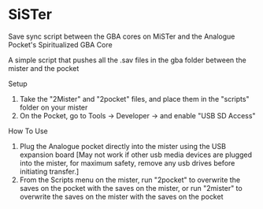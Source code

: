 # SiSTer
Save sync script between the GBA cores on MiSTer and the Analogue Pocket's Spiritualized GBA Core


A simple script that pushes all the .sav files in the gba folder between the mister and the pocket

Setup
1) Take the "2Mister" and "2pocket" files, and place them in the "scripts" folder on your mister
2) On the Pocket, go to Tools -> Developer -> and enable "USB SD Access"

How To Use

1) Plug the Analogue pocket directly into the mister using the USB expansion board [May not work if other usb media devices are plugged into the mister, for maximum safety, remove any usb drives before initiating transfer.]
2) From the Scripts menu on the mister, run "2pocket" to overwrite the saves on the pocket with the saves on the mister, or run "2mister" to overwrite the saves on the mister with the saves on the pocket
